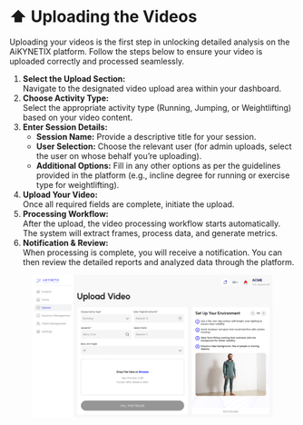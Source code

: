 # ⬆️ Uploading the Videos

Uploading your videos is the first step in unlocking detailed analysis on the AiKYNETIX platform. Follow the steps below to ensure your video is uploaded correctly and processed seamlessly.

1. **Select the Upload Section:**\
   Navigate to the designated video upload area within your dashboard.
2. **Choose Activity Type:**\
   Select the appropriate activity type (Running, Jumping, or Weightlifting) based on your video content.
3. **Enter Session Details:**
   * **Session Name:** Provide a descriptive title for your session.
   * **User Selection:** Choose the relevant user (for admin uploads, select the user on whose behalf you’re uploading).
   * **Additional Options:** Fill in any other options as per the guidelines provided in the platform (e.g., incline degree for running or exercise type for weightlifting).
4. **Upload Your Video:**\
   Once all required fields are complete, initiate the upload.
5. **Processing Workflow:**\
   After the upload, the video processing workflow starts automatically. The system will extract frames, process data, and generate metrics.
6. **Notification & Review:**\
   When processing is complete, you will receive a notification. You can then review the detailed reports and analyzed data through the platform.

<figure><img src="../.gitbook/assets/Video Upload.png" alt=""><figcaption></figcaption></figure>
